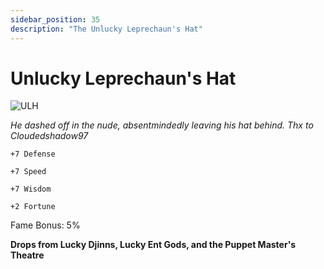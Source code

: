 ```yaml
---
sidebar_position: 35
description: "The Unlucky Leprechaun's Hat"
---
```


# Unlucky Leprechaun's Hat

![ULH](https://cdn.discordapp.com/attachments/1187552567295758487/1188964456303165490/Unlucky_Leprechauns_Hat.png?ex=659c7070&is=6589fb70&hm=6959fa7b334e78161d1a9099eb45bb4c916e958a82da7a400dbd8eb6238bf44d&)

<i>He dashed off in the nude, absentmindedly leaving his hat behind. Thx to Cloudedshadow97</i>

    +7 Defense
    
    +7 Speed
    
    +7 Wisdom
    
    +2 Fortune
    
Fame Bonus: 5%

**Drops from Lucky Djinns, Lucky Ent Gods, and the Puppet Master's Theatre**

